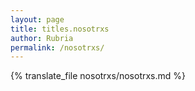 ```yaml
---
layout: page
title: titles.nosotrxs
author: Rubria
permalink: /nosotrxs/
---
```


{% translate_file nosotrxs/nosotrxs.md %}
